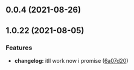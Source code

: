## 0.0.4 (2021-08-26)



## 1.0.22 (2021-08-05)


### Features

* **changelog:** itll work now i promise ([6a07d20](https://github.com//rikbrowning/test-package/commit/6a07d205ec248379c954735be878d854a0d4bea7))



